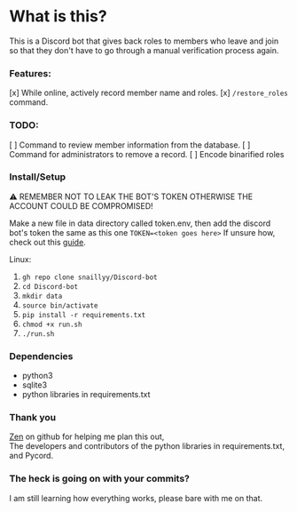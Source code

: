 # What is this?
This is a Discord bot that gives back roles to members who leave and join so that they don't have to go through a manual verification process again.

### Features:
[x] While online, actively record member name and roles.
[x] `/restore_roles` command.

### TODO:
[ ] Command to review member information from the database.
[ ] Command for administrators to remove a record.
[ ] Encode binarified roles

### Install/Setup
⚠️ REMEMBER NOT TO LEAK THE BOT'S TOKEN OTHERWISE THE ACCOUNT COULD BE COMPROMISED!

Make a new file in data directory called token.env, then add the discord bot's token the same as this one `TOKEN=<token goes here>`
If unsure how, check out this [guide](https://www.geeksforgeeks.org/how-to-make-a-discord-bot/).

Linux:
1. `gh repo clone snaillyy/Discord-bot`
2. `cd Discord-bot`
3. `mkdir data`
4. `source bin/activate`
5. `pip install -r requirements.txt`
6. `chmod +x run.sh`
7. `./run.sh`

### Dependencies
* python3
* sqlite3
* python libraries in requirements.txt

### Thank you
[Zen](https://github.com/desultory) on github for helping me plan this out,\
The developers and contributors of the python libraries in requirements.txt,\
and Pycord.

### The heck is going on with your commits?
I am still learning how everything works, please bare with me on that.

